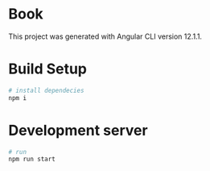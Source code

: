 # Book
This project was generated with Angular CLI version 12.1.1.

# Build Setup
```bash
# install dependecies
npm i
```

# Development server
```bash
# run
npm run start
```
